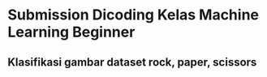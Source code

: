 # Submission Dicoding Kelas Machine Learning Beginner
## Klasifikasi gambar dataset rock, paper, scissors